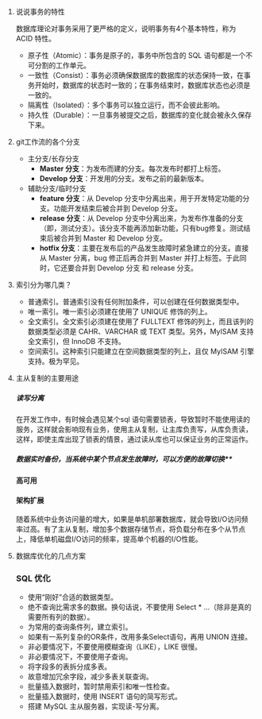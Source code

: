 1. 说说事务的特性

   数据库理论对事务采用了更严格的定义，说明事务有4个基本特性，称为 ACID 特性。

   - 原子性（Atomic）：事务是原子的，事务中所包含的 SQL 语句都是一个不可分割的工作单元。
   - 一致性（Consist）：事务必须确保数据库的数据库的状态保持一致，在事务开始时，数据库的状态时一致的；在事务结束时，数据库状态也必须是一致的。
   - 隔离性（Isolated）：多个事务可以独立运行，而不会彼此影响。
   - 持久性（Durable）：一旦事务被提交之后，数据库的变化就会被永久保存下来。

2. git工作流的各个分支
   - 主分支/长存分支
     - **Master 分支**：为发布而建的分支。每次发布时都打上标签。
     - **Develop 分支**：开发用的分支。发布之前的最新版本。
   - 辅助分支/临时分支
     - **feature 分支**：从 Develop 分支中分离出来，用于开发特定功能的分支。功能开发结束后被合并到 Develop 分支。
     - **release 分支**：从 Develop 分支中分离出来，为发布作准备的分支（即，测试分支）。该分支不能再添加新功能，只有bug修复。测试结束后被合并到 Master 和 Develop 分支。
     - **hotfix 分支**：主要在发布后的产品发生故障时紧急建立的分支。直接从 Master 分离，bug 修正后再合并到 Master 并打上标签。于此同时，它还要合并到 Develop 分支 和 release 分支。

3. 索引分为哪几类？

   - 普通索引。普通索引没有任何附加条件，可以创建在任何数据类型中。
   - 唯一索引。唯一索引必须建在使用了 UNIQUE 修饰的列上。
   - 全文索引。全文索引必须建在使用了 FULLTEXT 修饰的列上，而且该列的数据类型必须是 CAHR、VARCHAR 或 TEXT 类型。另外，MyISAM 支持全文索引，但 InnoDB 不支持。
   - 空间索引。这种索引只能建立在空间数据类型的列上，且仅 MyISAM 引擎支持。极为罕见。

4. 主从复制的主要用途

   ##### 读写分离

   在开发工作中，有时候会遇见某个sql 语句需要锁表，导致暂时不能使用读的服务，这样就会影响现有业务，使用主从复制，让主库负责写，从库负责读，这样，即使主库出现了锁表的情景，通过读从库也可以保证业务的正常运作。

   ##### 数据实时备份，当系统中某个节点发生故障时，可以方便的故障切换**

   #### 高可用

   #### 架构扩展

   随着系统中业务访问量的增大，如果是单机部署数据库，就会导致I/O访问频率过高。有了主从复制，增加多个数据存储节点，将负载分布在多个从节点上，降低单机磁盘I/O访问的频率，提高单个机器的I/O性能。

5. 数据库优化的几点方案

   ### SQL 优化

   - 使用“刚好”合适的数据类型。
   - 绝不查询比需求多的数据。换句话说，不要使用 Select * ...（除非是真的需要所有列的数据）。
   - 为常用的查询条件列，建立索引。
   - 如果有一系列复杂的OR条件，改用多条Select语句，再用 UNION 连接。
   - 非必要情况下，不要使用模糊查询（LIKE），LIKE 很慢。
   - 非必要情况下，不要使用子查询。
   - 将字段多的表拆分成多表。
   - 故意增加冗余字段，减少多表关联查询。
   - 批量插入数据时，暂时禁用索引和唯一性检查。
   - 批量插入数据时，使用 INSERT 语句的简写形式。
   - 搭建 MySQL 主从服务器，实现读-写分离。